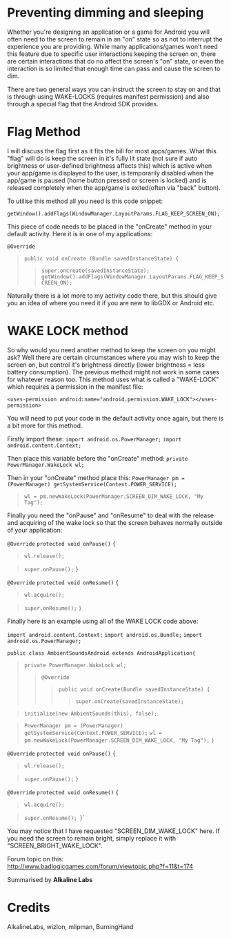 # Preventing dimming and sleeping #

Whether you're designing an application or a game for Android you will often need to the screen to remain in an "on" state so as not to interrupt the experience you are providing. While many applications/games won't need this feature due to specific user interactions keeping the screen on, there are certain interactions that do no affect the screen's "on" state, or even the interaction is so limited that enough time can pass and cause the screen to dim.

There are two general ways you can instruct the screen to stay on and that is through using WAKE-LOCKS (requires manifest permission) and also through a special flag that the Android SDK provides.

# Flag Method #
I will discuss the flag first as it fits the bill for most apps/games.
What this "flag" will do is keep the screen in it's fully lit state (not sure if auto brightness or user-defined brightness affects this) which is active when your app/game is displayed to the user, is temporarily disabled when the app/game is paused (home button pressed or screen is locked) and is released completely when the app/game is exited(often via "back" button).

To utilise this method all you need is this code snippet:

`getWindow().addFlags(WindowManager.LayoutParams.FLAG_KEEP_SCREEN_ON);`

This piece of code needs to be placed in the "onCreate" method in your default activity.
Here it is in one of my applications:

`@Override`
> `public void onCreate (Bundle savedInstanceState) {`
> > `super.onCreate(savedInstanceState);`
> > `getWindow().addFlags(WindowManager.LayoutParams.FLAG_KEEP_SCREEN_ON);`

Naturally there is a lot more to my activity code there, but this should give you an idea of where you need it if you are new to libGDX or Android etc.

# WAKE LOCK method #
So why would you need another method to keep the screen on you might ask?
Well there are certain circumstances where you may wish to keep the screen on, but control it's brightness directly (lower brightness = less battery consumption). The previous method might not work in some cases for whatever reason too.
This method uses what is called a "WAKE-LOCK" which requires a permission in the manifest file:

`<uses-permission android:name="android.permission.WAKE_LOCK"></uses-permission>`

You will need to put your code in the default activity once again, but there is a bit more for this method.

Firstly import these:
`import android.os.PowerManager;`
`import android.content.Context;`

Then place this variable before the "onCreate" method:
`private PowerManager.WakeLock wl;`

Then in your "onCreate" method place this:
`PowerManager pm = (PowerManager) getSystemService(Context.POWER_SERVICE);`

> `wl = pm.newWakeLock(PowerManager.SCREEN_DIM_WAKE_LOCK, "My Tag");`

Finally you need the "onPause" and "onResume" to deal with the release and acquiring of the wake lock so that the screen behaves normally outside of your application:

`@Override`
`protected void onPause()`
`{`
> `wl.release();`

> `super.onPause();`
`}`

`@Override`
`protected void onResume()`
`{`
> `wl.acquire();`

> `super.onResume();`
`}`

Finally here is an example using all of the WAKE LOCK code above:

`import android.content.Context;`
`import android.os.Bundle;`
`import android.os.PowerManager;`

`public class AmbientSoundsAndroid extends AndroidApplication{`
> `private PowerManager.WakeLock wl;`
> > `@Override`
> > > `public void onCreate(Bundle savedInstanceState) {`
> > > > `super.onCreate(savedInstanceState);`



> `initialize(new AmbientSounds(this), false);`

> `PowerManager pm = (PowerManager) getSystemService(Context.POWER_SERVICE);`
> `wl = pm.newWakeLock(PowerManager.SCREEN_DIM_WAKE_LOCK, "My Tag");`
> `}`

`@Override`
`protected void onPause()`
`{`
> `wl.release();`

> `super.onPause();`
`}`

`@Override`
`protected void onResume()`
`{`
> `wl.acquire();`

> `super.onResume();
`}`

You may notice that I have requested "SCREEN\_DIM\_WAKE\_LOCK" here. If you need the screen to remain bright, simply replace it with "SCREEN\_BRIGHT\_WAKE\_LOCK".

Forum topic on this:<br />
http://www.badlogicgames.com/forum/viewtopic.php?f=11&t=174

Summarised by **Alkaline Labs**


# Credits #
AlkalineLabs,
wizlon,
mlipman,
BurningHand